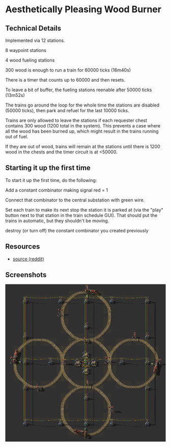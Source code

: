 # Aesthetically Pleasing Wood Burner

## Technical Details

Implemented via 12 stations.

8 waypoint stations

4 wood fueling stations

300 wood is enough to run a train for 60000 ticks (16m40s)

There is a timer that counts up to 60000 and then resets.

To leave a bit of buffer, the fueling stations reenable after 50000 ticks (13m52s)

The trains go around the loop for the whole time the stations are disabled (50000 ticks), then park and refuel for the last 10000 ticks.

Trains are only allowed to leave the stations if each requester chest contains 300 wood (1200 total in the system). This prevents a case where all the wood has been burned up, which might result in the trains running out of fuel.

If they are out of wood, trains will remain at the stations until there is 1200 wood in the chests and the timer circuit is at <50000.

## Starting it up the first time

To start it up the first time, do the following:

Add a constant combinator making signal red = 1

Connect that combinator to the central substation with green wire.

Set each train to make its next stop the station it is parked at (via the "play" button next to that station in the train schedule GUI). That should put the trains in automatic, but they shouldn't be moving.

destroy (or turn off) the constant combinator you created previously


## Resources

- [source (reddit)](https://www.reddit.com/r/factorio/comments/i6cabr/aesthetically_pleasing_wood_burner/)

## Screenshots

![img.png](img.png)